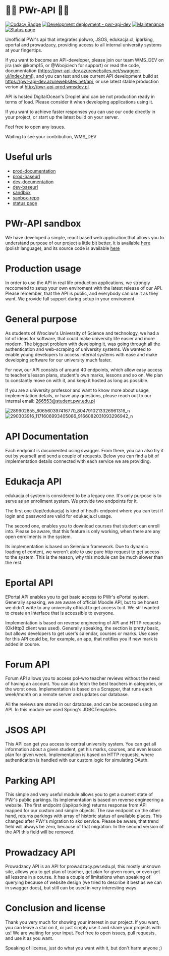 # :rocket::rocket: PWr-API :rocket::rocket:
[![Codacy Badge](https://app.codacy.com/project/badge/Grade/bd8c106b8f4943e28702cbc54ce776b5)](https://www.codacy.com/gh/komp15/PWr-API/dashboard?utm_source=github.com&amp;utm_medium=referral&amp;utm_content=komp15/PWr-API&amp;utm_campaign=Badge_Grade) 
[![Development deployment - pwr-api-dev](https://github.com/komp15/PWr-API/actions/workflows/main_pwr-api-dev.yml/badge.svg)](https://github.com/komp15/PWr-API/actions/workflows/main_pwr-api-dev.yml)
[![Maintenance](https://img.shields.io/badge/Maintained%3F-yes-green.svg)](https://GitHub.com/Naereen/StrapDown.js/graphs/commit-activity)
[![Status page](https://img.shields.io/badge/StatusPage-UP-<COLOR>.svg)](https://pwr-api-status.wmsdev.pl/)


Unofficial PWr's api that integrates polwro, JSOS, edukacja.cl, iparking, eportal and prowadzacy, providing access to all internal university systems at your fingertips.

If you want to become an API-developer, please join our team WMS_DEV on jira (ask @komp15, or @Woojciech for support) or read the code, documentation (https://pwr-api-dev.azurewebsites.net/swagger-ui/index.html), and you can test and use current API development build at https://pwr-api-dev.azurewebsites.net/api, or use latest stable production verion at http://pwr-api-prod.wmsdev.pl. 

API is hosted DigitalOcean's Droplet and can be not production ready in terms of load. Please consider it when developing applications using it.

If you want to achieve faster responses you can use our code directly in your project, or start up the latest build on your server.

Feel free to open any issues.

Waiting to see your contribution,
WMS_DEV

# Useful urls
* [prod-documentation](http://pwr-api-prod.wmsdev.pl/swagger-ui/index.html)
* [prod-baseurl](http://pwr-api-prod.wmsdev.pl)
* [dev-documentation](https://pwr-api-dev.azurewebsites.net/swagger-ui/index.html)
* [dev-baseurl](https://pwr-api-dev.azurewebsites.net)
* [sandbox](http://sandbox.pwrapi.wmsdev.pl/)
* [sanbox-repo](https://github.com/komp15/pwr-api-sandbox)
* [status page](https://pwr-api-status.wmsdev.pl/)

# PWr-API sandbox
We have developed a simple, react based web application that allows you to understand purpose of our project a little bit better, it is available [here](http://sandbox.pwrapi.wmsdev.pl/) (polish language), and its source code is available [here](https://github.com/komp15/pwr-api-sandbox)

# Production usage
In order to use the API in real life production applications, we strongly reccomend to setup your own enviroment with the latest release of our API. Please remember, that the API is public, and everybody can use it as they want. We provide full support during setup in your enviroment.

# General purpose
As students of Wroclaw's University of Science and technology, we had a lot of ideas for software, that could make university life easier and more modern. The biggest problem with developing it, was going through all the authentication and web-scraping of university systems. We wanted to enable young developers to access internal systems with ease and make developing software for our university much faster. 

For now, our API consists of around 40 endpoints, which allow easy access to teacher's lesson plans, student's own marks, lessons and so on. We plan to constantly move on with it, and keep it hosted as long as possible.

If you are a university professor and want to know more about usage, implementation details, or have any questions, please reach out to our internal email: 266553@student.pwr.edu.pl

![289902855_806560397416770_8047910213326961316_n](https://user-images.githubusercontent.com/77535280/179359955-2ad91dce-2e03-4b69-82e9-8e5bd9b07835.png)
![290303916_1171606993405086_9166082031093296942_n](https://user-images.githubusercontent.com/77535280/179359995-bdfb2a39-fec7-4d6a-b23c-4389554ed03f.png)


# API Documentation

Each endpoint is documented using swagger. From there, you can also try it out by yourself and send a couple of requests. Below you can find a bit of implementation details connected with each service we are providing.


# Edukacja API
edukacja.cl system is considered to be a legacy one. It's only purpose is to serve as an enrollment system. We provide two endpoints for it.

The first one (/api/edukacja) is kind of heath-endpoint where you can test if login and password are valid for edukacja.cl usage.

The second one, enables you to download courses that student can enroll into. Please be aware, that this feature is only working, when there are any open enrollments in the system.

Its implementation is based on Selenium framework. Due to dynamic loading of content, we weren't able to use pure http request to get access to the system. This is the reason, why this module can be much slower than the rest.

# Eportal API
EPortal API enables you to get basic access to PWr's ePortal system. Generally speaking, we are aware of official Moodle API, but to be honest we didn't write to any university official to get access to it. We still wanted to create an interface that is accessible to everyone. 

Implementation is based on reverse engineering of API and HTTP requests (OkHttp3 client was used). Generally speaking, the section is pretty basic, but allows developers to get user's calendar, courses or marks. Use case for this API could be, for example, an app, that notifies you if new mark is added in course.

# Forum API
Forum API allows you to access pol-wro teacher reviews without the need of having an account. You can also fetch the best teachers in categories, or the worst ones. Implementation is based on a Scrapper, that runs each week/month on a remote server and updates our database.

All the reviews are stored in our database, and can be accessed using an API. In this module we used Spring's JDBCTemplates.

# JSOS API
This API can get you access to central university system. You can get all information about a given student, get his marks, courses, and even lesson plan for given week. Implementation is based on HTTP requests, where authentication is handled with our custom logic for simulating OAuth.

# Parking API
This simple and very useful module allows you to get a current state of PWr's public parkings. Its implementation is based on reverse engineering a website. The first endpoint (/api/parking) returns response from API mapped for our custom and simple objects. The raw endpoint on the other hand, returns parkings with array of historic status of available places. This changed after PWr's migration to skd service. Please be aware, that trend field will always be zero, because of that migration. In the second version of the API this field will be removed.

# Prowadzacy API
Prowadzacy API is an API for prowadzacy.pwr.edu.pl, this mostly unknown site, allows you to get plan of teacher, get plan for given room, or even get all lessons in a course. It has a couple of limitations when speaking of querying because of website design (we tried to describe it best as we can in swagger docs), but still can be used in very interesting ways.


# Conclusion and license
Thank you very much for showing your interest in our project. If you want, you can leave a star on it, or just simply use it and share your projects with us! We are waiting for your input. Feel free to open issues, pull requests, and use it as you want.

Speaking of license, just do what you want with it, but don't harm anyone ;) 


